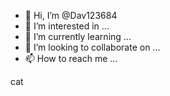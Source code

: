 - 👋 Hi, I’m @Dav123684
- 👀 I’m interested in ...
- 🌱 I’m currently learning ...
- 💞️ I’m looking to collaborate on ...
- 📫 How to reach me ...

<!---
Dav123684/Dav123684 is a ✨ special ✨ repository because its `README.md` (this file) appears on your GitHub profile.
You can click the Preview link to take a look at your changes.
--->cat

